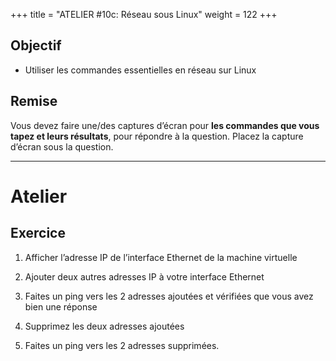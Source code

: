 +++
title = "ATELIER #10c: Réseau sous Linux"
weight = 122
+++

## Objectif

- Utiliser les commandes essentielles en réseau sur Linux

## Remise

Vous devez faire une/des captures d’écran pour **les commandes que vous tapez et leurs résultats**, pour répondre à la question. Placez la capture d’écran sous la question.

---

# Atelier

## Exercice

1. Afficher l’adresse IP de l’interface Ethernet de la machine virtuelle

2. Ajouter deux autres adresses IP à votre interface Ethernet

3. Faites un ping vers les 2 adresses ajoutées et vérifiées que vous avez bien une réponse

4. Supprimez les deux adresses ajoutées

5. Faites un ping vers les 2 adresses supprimées.
